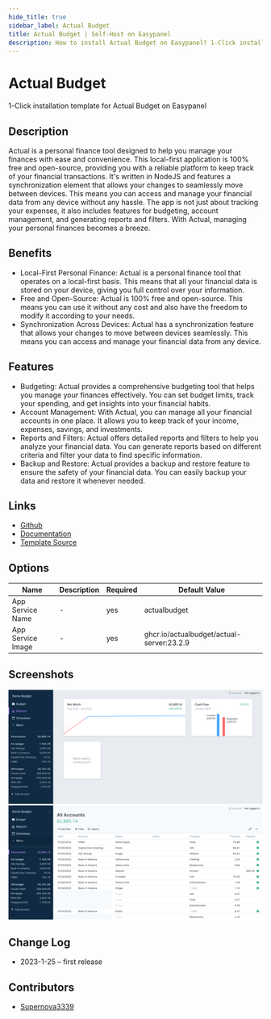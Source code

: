 ```yaml
---
hide_title: true
sidebar_label: Actual Budget
title: Actual Budget | Self-Host on Easypanel
description: How to install Actual Budget on Easypanel? 1-Click installation template for Actual Budget on Easypanel
---
```


<!-- generated -->

# Actual Budget

1-Click installation template for Actual Budget on Easypanel

## Description

Actual is a personal finance tool designed to help you manage your finances with ease and convenience. This local-first application is 100% free and open-source, providing you with a reliable platform to keep track of your financial transactions. It&#39;s written in NodeJS and features a synchronization element that allows your changes to seamlessly move between devices. This means you can access and manage your financial data from any device without any hassle. The app is not just about tracking your expenses, it also includes features for budgeting, account management, and generating reports and filters. With Actual, managing your personal finances becomes a breeze.

## Benefits

- Local-First Personal Finance: Actual is a personal finance tool that operates on a local-first basis. This means that all your financial data is stored on your device, giving you full control over your information.
- Free and Open-Source: Actual is 100% free and open-source. This means you can use it without any cost and also have the freedom to modify it according to your needs.
- Synchronization Across Devices: Actual has a synchronization feature that allows your changes to move between devices seamlessly. This means you can access and manage your financial data from any device.

## Features

- Budgeting: Actual provides a comprehensive budgeting tool that helps you manage your finances effectively. You can set budget limits, track your spending, and get insights into your financial habits.
- Account Management: With Actual, you can manage all your financial accounts in one place. It allows you to keep track of your income, expenses, savings, and investments.
- Reports and Filters: Actual offers detailed reports and filters to help you analyze your financial data. You can generate reports based on different criteria and filter your data to find specific information.
- Backup and Restore: Actual provides a backup and restore feature to ensure the safety of your financial data. You can easily backup your data and restore it whenever needed.

## Links

- [Github](https://github.com/actualbudget/actual)
- [Documentation](https://actualbudget.github.io/docs)
- [Template Source](https://github.com/easypanel-io/templates/tree/main/templates/actualbudget)

## Options

Name | Description | Required | Default Value
-|-|-|-
App Service Name | - | yes | actualbudget
App Service Image | - | yes | ghcr.io/actualbudget/actual-server:23.2.9

## Screenshots

![Actual Budget Screenshot](./assets/screenshot1.png)
![Actual Budget Screenshot](./assets/screenshot2.png)

## Change Log

- 2023-1-25 – first release

## Contributors

- [Supernova3339](https://github.com/Supernova3339)
